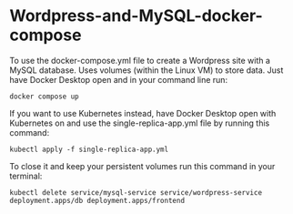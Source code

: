 # Wordpress-and-MySQL-docker-compose
To use the docker-compose.yml file to create a Wordpress site with a MySQL database. Uses volumes (within the Linux VM) to store data.
Just have Docker Desktop open and in your command line run:
```
docker compose up
```

If you want to use Kubernetes instead, have Docker Desktop open with Kubernetes on and use the single-replica-app.yml file by running this command:
```
kubectl apply -f single-replica-app.yml
```

To close it and keep your persistent volumes run this command in your terminal:
```
kubectl delete service/mysql-service service/wordpress-service deployment.apps/db deployment.apps/frontend
```

